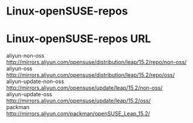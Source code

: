 # Linux-openSUSE-repos
# Linux-openSUSE-repos URL

aliyun-non-oss  
http://mirrors.aliyun.com/opensuse/distribution/leap/15.2/repo/non-oss/  
aliyun-oss  
http://mirrors.aliyun.com/opensuse/distribution/leap/15.2/repo/oss/  
aliyun-update-non-oss  
http://mirrors.aliyun.com/opensuse/update/leap/15.2/non-oss/  
aliyun-update-oss  
http://mirrors.aliyun.com/opensuse/update/leap/15.2/oss/  
packman  
http://mirrors.aliyun.com/packman/openSUSE_Leap_15.2/    

